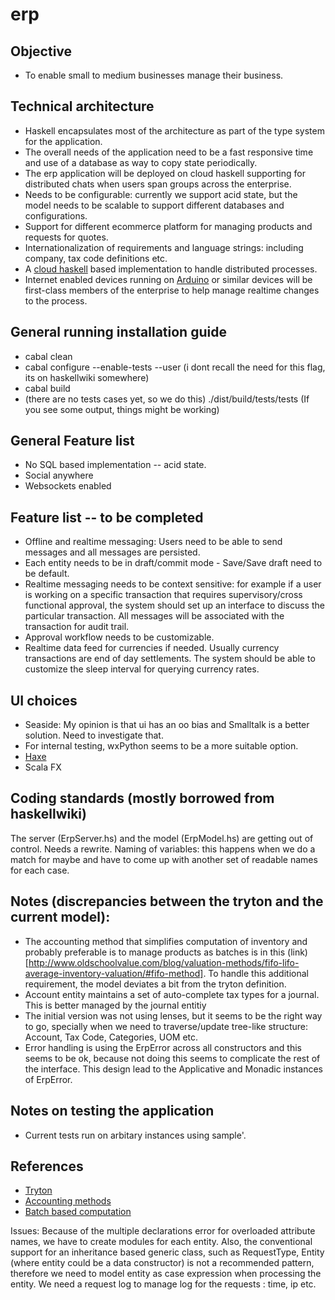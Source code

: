 erp
===
## Objective
 * To enable small to medium businesses manage their business.

 ## Technical architecture
  * Haskell encapsulates most of the architecture as part of the type system for the application. 
  * The overall needs of the application need to be a fast responsive time and use of a database as way to 
  copy state periodically.
  * The erp application will be deployed on cloud haskell supporting for distributed chats when users span
  groups across the enterprise. 
  * Needs to be configurable: currently we support acid state, but the model needs to be scalable to support different databases and configurations. 
  * Support for different ecommerce platform for managing products and requests for quotes.
  * Internationalization of requirements and language strings: including company, tax code definitions etc.
  * A [cloud haskell](http://www.haskell.org/haskellwiki/Cloud_Haskell) based implementation to handle distributed processes.
  * Internet enabled devices running on [Arduino](http://www.haskell.org/haskellwiki/Arduino) or similar devices will be first-class members of the enterprise to help manage realtime changes to the process.

## General running installation guide
 * cabal clean
 * cabal configure --enable-tests --user (i dont recall the need for this flag, its on haskellwiki somewhere)
 * cabal build
 * (there are no tests cases yet, so we do this) ./dist/build/tests/tests (If you see some output, things might be working)
## General Feature list
 * No SQL based implementation -- acid state.
 * Social anywhere
 * Websockets enabled

## Feature list -- to be completed
 * Offline and realtime messaging: Users need to be able to send messages and all messages are persisted.
 * Each entity needs to be in draft/commit mode - Save/Save draft need to be default.
 * Realtime messaging needs to be context sensitive: for example if a user is working on a specific transaction that requires supervisory/cross functional approval, the system should set up an interface to discuss the particular transaction. All messages will be associated with the transaction for audit trail.
 * Approval workflow needs to be customizable.
 * Realtime data feed for currencies if needed. Usually currency transactions are end of day settlements. The system should be able to customize the sleep interval for querying currency rates.

## UI choices
 * Seaside: My opinion is that ui has an oo bias and Smalltalk is a better solution. Need to investigate that.
 * For internal testing, wxPython seems to be a more suitable option.
 * [Haxe](http://haxe.org)
 * Scala FX
 
## Coding standards (mostly borrowed from haskellwiki)
The server (ErpServer.hs) and the model (ErpModel.hs) are getting out of control. Needs a rewrite.
Naming of variables: this happens when we do a match for maybe and have to come
up with another set of readable names for each case. 


## Notes (discrepancies between the tryton and the current model):
  * The accounting method that simplifies computation of inventory and probably preferable is to manage products as batches
 is in this (link)[http://www.oldschoolvalue.com/blog/valuation-methods/fifo-lifo-average-inventory-valuation/#fifo-method]. To handle this additional requirement, the model deviates a bit from the tryton definition.
  * Account entity maintains a set of auto-complete tax types for a journal. This is better managed by the journal entitiy
  * The initial version was not using lenses, but it seems to be the right way to go,
    specially when we need to traverse/update tree-like structure: Account, Tax Code, Categories,
    UOM etc.
  * Error handling is using the ErpError across all constructors and this seems to be ok, because not doing this
  	seems to complicate the rest of the interface. This design lead to the Applicative and Monadic instances of ErpError.

## Notes on testing the application
  * Current tests run on arbitary instances using sample'.

## References
 * [Tryton](http://doc.tryton.org/3.0/index.html)
 * [Accounting methods](http://en.wikipedia.org/wiki/FIFO_and_LIFO_accounting)
 * [Batch based computation](http://www.oldschoolvalue.com/blog/valuation-methods/fifo-lifo-average-inventory-valuation/#fifo-method)


Issues: Because of the multiple declarations error for overloaded attribute names,
we have to create modules for each entity.
Also, the conventional support for an inheritance based generic class, such as
RequestType, Entity (where entity could be a data constructor) is not a recommended pattern, therefore we need to model entity as case expression when processing the entity.
We need a request log to manage log for the requests : time, ip etc.
